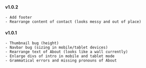#### v1.0.2
    - Add footer
    - Rearrange content of contact (looks messy and out of place)

#### v1.0.1
    - Thumbnail bug (height)
    - Navbar bug (sizing in mobile/tablet devices)
    - Rearrange text of About (looks like a wall currently)
    - Enlarge divs of intro in mobile and tablet mode
    - Grammatical errors and missing pronouns of About
